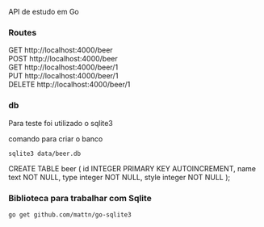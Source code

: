 API de estudo em Go

### Routes
GET http://localhost:4000/beer \
POST http://localhost:4000/beer \
GET http://localhost:4000/beer/1 \
PUT http://localhost:4000/beer/1 \
DELETE http://localhost:4000/beer/1

### db
Para teste foi utilizado o sqlite3

comando para criar o banco
```
sqlite3 data/beer.db
```
CREATE TABLE beer ( id INTEGER PRIMARY KEY AUTOINCREMENT, name text NOT NULL, type integer NOT NULL, style integer NOT NULL );
### Biblioteca para trabalhar com Sqlite
```
go get github.com/mattn/go-sqlite3
```
